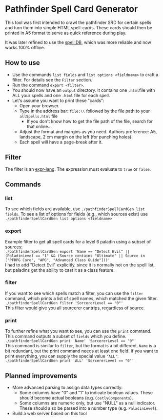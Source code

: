 # Pathfinder Spell Card Generator

This tool was first intended to crawl the pathfinder SRD for certain spells and turn them into simple HTML spell-cards.
These cards should then be printed in A5 format to serve as quick reference during play.

It was later refined to use the [spell DB](https://www.d20pfsrd.com/magic/tools/spells-db/), which was more reliable
and now works 100% offline.

## How to use

* Use the commands `list fields` and `list options <fieldname>` to craft a filter. For details see the `Filter` section.
* Run the command `export <filter>`.
* You should now have an `output` directory. It contains one `.html`file with ALL your spells and one `.html` file for each spell.
* Let's assume you want to print these "cards":
    * Open your browser.
    * Type in the address bar: `file:\\` followed by the file path to your `allSpells.html` file
        * If you don't know how to get the file path of the file, search for that online...
    * Adjust the format and margins as you need. Authors preference: A5, landscape, 2 cm margin on the left (for
      punching holes).
    * Each spell will have a page-break after it.

## Filter

The filter is an [expr-lang](https://expr-lang.org/docs/language-definition).
The expression must evaluate to `true` or `false`.

## Commands

### list


To see which fields are available, use `./pathfinderSpellCardGen list fields`.
To see a list of options for fields (e.g., which sources exist) use `./pathfinderSpellCardGen list options <fieldname>`

### export

Example filter to get all spell cards for a level 6 paladin using a subset of sources:  
`./pathfinderSpellCardGen export 'Name == "Detect Evil" || (PaladinLevel == "1" && (Source contains "Ultimate" || Source in ["PFRPG Core", "APG", "Advanced Class Guide"]))'`  
I had to add "Detect Evil" explicitly, since it is normally not on the spell list, but paladins get the ability to cast it as a class feature.

### filter

If you want to see which spells match a filter, you can use the `filter` command, which prints a list of spell names, which matched the given filter.  
`./pathfinderSpellCardGen filter 'SorcererLevel == "0"'`  
This filter would give you all sourcerer cantrips, regardless of source.

### print

To further refine what you want to see, you can use the `print` command.  
This command outputs a subset of `fields` which you define.  
`./pathfinderSpellCardGen print 'Name' 'SorcererLevel == "0"'`  
This command is similar to `filter`, but the format is a bit different.
`Name` is a bit redundant, but the print command needs at least one field.
If you want to print everything, you can supply the special value `'ALL'`:  
`./pathfinderSpellCardGen print 'ALL' 'SorcererLevel == "0"'`  



## Planned improvements

* More advanced parsing to assign data types correctly:
  * Some columns have "0" and "1" to indicate boolean values. These should become actual booleans (e.g. `CostlyComponents`).
  * Some columns are numeric only, but use "NULL" as a null indicator. These should also be parsed into a number type (e.g. `PaladinLevel`).
* Build a web server based on this tool
